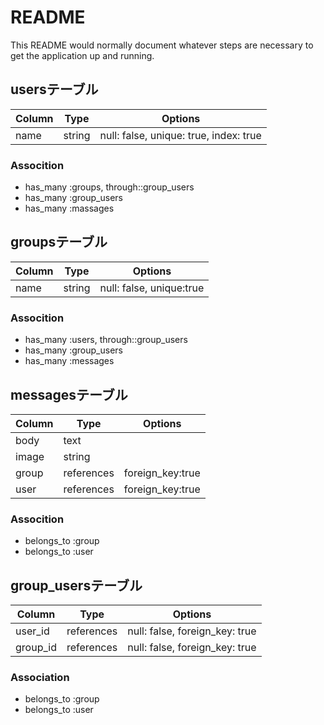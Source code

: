# README

This README would normally document whatever steps are necessary to get the
application up and running.

## usersテーブル 

|Column|Type|Options|
|------|----|-------| 
|name|string|null: false, unique: true, index: true|


### Assocition  
- has_many :groups, through::group_users 
- has_many :group_users
- has_many :massages

## groupsテーブル 

|Column|Type|Options|
|------|----|-------| 
|name|string|null: false, unique:true|

### Assocition 
- has_many :users, through::group_users
- has_many :group_users 
- has_many :messages

## messagesテーブル  

|Column|Type|Options|
|------|----|-------| 
|body|text|
|image|string|
|group|references|foreign_key:true|
|user|references|foreign_key:true|

### Assocition 
- belongs_to :group
- belongs_to :user

## group_usersテーブル

|Column|Type|Options|
|------|----|-------|
|user_id|references|null: false, foreign_key: true|
|group_id|references|null: false, foreign_key: true|

### Association
- belongs_to :group
- belongs_to :user


